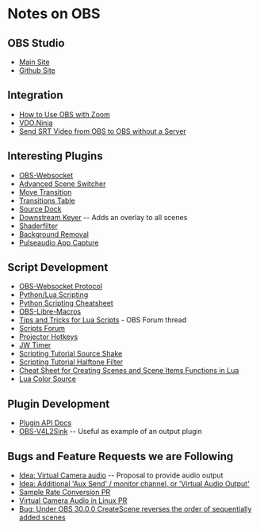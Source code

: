 # Notes on OBS

## OBS Studio

* [Main Site](https://obsproject.com/)
* [Github Site](https://github.com/obsproject/obs-studio)

## Integration

* [How to Use OBS with Zoom](https://www.eigenmagic.com/2020/04/22/how-to-use-obs-studio-with-zoom/)
* [VDO.Ninja](https://docs.vdo.ninja/)
* [Send SRT Video from OBS to OBS without a Server](https://youtu.be/eDgZ-IqvCJc?si=jGq48syIcpUk4IIL)

## Interesting Plugins

* [OBS-Websocket](https://github.com/obsproject/obs-websocket)
* [Advanced Scene Switcher](https://github.com/WarmUpTill/SceneSwitcher)
* [Move Transition](https://github.com/exeldro/obs-move-transition)
* [Transitions Table](https://github.com/exeldro/obs-transition-table)
* [Source Dock](https://github.com/exeldro/obs-source-dock)
* [Downstream Keyer](https://github.com/exeldro/obs-downstream-keyer) -- Adds an overlay to all scenes
* [Shaderfilter](https://github.com/exeldro/obs-shaderfilter/)
* [Background Removal](https://github.com/occ-ai/obs-backgroundremoval)
* [Pulseaudio App Capture](https://github.com/jbwong05/obs-pulseaudio-app-capture)

## Script Development

* [OBS-Websocket Protocol](https://github.com/obsproject/obs-websocket/blob/master/docs/generated/protocol.md)
* [Python/Lua Scripting](https://docs.obsproject.com/scripting)
* [Python Scripting Cheatsheet](https://github.com/upgradeQ/OBS-Studio-Python-Scripting-Cheatsheet-obspython-Examples-of-API)
* [OBS-Libre-Macros](https://github.com/upgradeQ/obs-libre-macros)
* [Tips and Tricks for Lua Scripts](https://obsproject.com/forum/threads/tips-and-tricks-for-lua-scripts.132256/) - OBS Forum thread
* [Scripts Forum](https://obsproject.com/forum/resources/categories/scripts.5/)
* [Projector Hotkeys](https://obsproject.com/forum/resources/projector-hotkeys.1197/)
* [JW Timer](https://github.com/lucidokr/obs-jw-timer/)
* [Scripting Tutorial Source Shake](https://obsproject.com/wiki/Scripting-Tutorial-Source-Shake)
* [Scripting Tutorial Halftone Filter](https://obsproject.com/wiki/Scripting-Tutorial-Halftone-Filter)
* [Cheat Sheet for Creating Scenes and Scene Items Functions in Lua](https://github.com/Chriscodinglife/get-started-with-lua)
* [Lua Color Source](https://obsproject.com/forum/resources/lua-color-source.717/)

## Plugin Development

* [Plugin API Docs](https://obsproject.com/docs/plugins.html)
* [OBS-V4L2Sink](https://github.com/CatxFish/obs-v4l2sink) -- Useful as example of an output plugin

## Bugs and Feature Requests we are Following

* [Idea: Virtual Camera audio](https://ideas.obsproject.com/posts/1415/obs-virtual-camera-audio) -- Proposal to provide audio output
* [Idea: Additional 'Aux Send' / monitor channel, or 'Virtual Audio Output'](https://ideas.obsproject.com/posts/965/additional-aux-send-monitor-channel-or-virtual-audio-output)
* [Sample Rate Conversion PR](https://github.com/obsproject/obs-studio/pull/6351)
* [Virtual Camera Audio in Linux PR](https://github.com/obsproject/obs-studio/pull/8171)
* [Bug: Under OBS 30.0.0 CreateScene reverses the order of sequentially added scenes](https://github.com/obsproject/obs-websocket/issues/1181)
